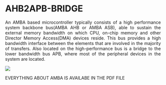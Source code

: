 # AHB2APB-BRIDGE
<p align = "justify">An AMBA based microcontroller typically consists of a high performance system backbone bus(AMBA AHB or AMBA ASB), able to sustain the external memory bandwidth on which CPU, on-chip memory and other Director Memory Access(DMA) devices reside. This bus provides a high bandwidth interface between the elements that are involved in the majority of transfers. Also located on the high-performance bus is a bridge to the lower bandwidth bus APB, where most of the peripheral devices in the system are located.</p>
<a><img align="center" src="https://user-images.githubusercontent.com/96610910/212325821-60d7e00b-41f4-48c0-8001-535f1d98ea75.png"/></a>
<p align="left">EVERYTHING ABOUT AMBA IS AVAILABE IN THE PDF FILE</p>
